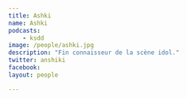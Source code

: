 ```yaml
---
title: Ashki
name: Ashki
podcasts:
    - ksdd
image: /people/ashki.jpg
description: "Fin connaisseur de la scène idol."
twitter: anshiki
facebook:
layout: people

---
```

